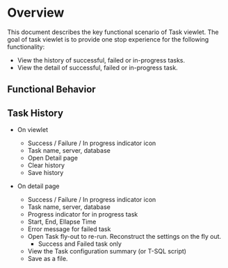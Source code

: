 # Overview

This document describes the key functional scenario of Task viewlet. The goal of task viewlet is to provide one stop experience for the following functionality:

- View the history of successful, failed or in-progress tasks.
- View the detail of successful, failed or in-progress task.

## Functional Behavior


## Task History

- On viewlet
  - Success / Failure / In progress indicator icon
  - Task name, server, database
  - Open Detail page
  - Clear history
  - Save history
  
- On detail page
  - Success / Failure / In progress indicator icon
  - Task name, server, database
  - Progress indicator for in progress task
  - Start, End, Ellapse Time
  - Error message for failed task
  - Open Task fly-out to re-run. Reconstruct the settings on the fly out.
    - Success and Failed task only
  - View the Task configuration summary (or T-SQL script)
  - Save as a file.
  
